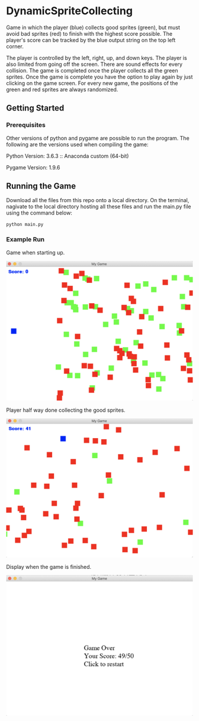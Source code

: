 # DynamicSpriteCollecting
Game in which the player (blue) collects good sprites (green), but must avoid bad sprites (red) to finish with the highest score possible. The player's score can be tracked by the blue output string on the top left corner. 

The player is controlled by the left, right, up, and down keys. The player is also limited from going off the screen. There are sound effects for every collision. The game is completed once the player collects all the green sprites. Once the game is complete you have the option to play again by just clicking on the game screen. For every new game, the positions of the green and red sprites are always randomized.

## Getting Started

### Prerequisites

Other versions of python and pygame are possible to run the program. 
The following are the versions used when compiling the game:

Python Version: 3.6.3 :: Anaconda custom (64-bit)

Pygame Version: 1.9.6

## Running the Game

Download all the files from this repo onto a local directory. On the terminal, nagivate to the local directory hosting all these files and run the main.py file using the command below:

```
python main.py
```

### Example Run

Game when starting up.

<img src="DemoImages/dynamicGameStart.png" width="550">

Player half way done collecting the good sprites.

<img src="DemoImages/dynamicGameMiddle.png" width="550">

Display when the game is finished.

<img src="DemoImages/dynamicGameEnd.png" width="550">
